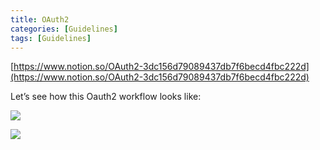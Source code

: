```yaml
---
title: OAuth2
categories: [Guidelines]
tags: [Guidelines]
---
```


[https://www.notion.so/OAuth2-3dc156d79089437db7f6becd4fbc222d](https://www.notion.so/OAuth2-3dc156d79089437db7f6becd4fbc222d)


Let’s see how this Oauth2 workflow looks like:


![](https://prod-files-secure.s3.us-west-2.amazonaws.com/9960fb2a-b75e-4bea-a8f9-b00925db1215/3bce41e0-99e8-4ebd-9701-e2bc9cbb79a2/Untitled.png?X-Amz-Algorithm=AWS4-HMAC-SHA256&X-Amz-Content-Sha256=UNSIGNED-PAYLOAD&X-Amz-Credential=ASIAZI2LB466QLDNKPNM%2F20250630%2Fus-west-2%2Fs3%2Faws4_request&X-Amz-Date=20250630T202546Z&X-Amz-Expires=3600&X-Amz-Security-Token=IQoJb3JpZ2luX2VjEMz%2F%2F%2F%2F%2F%2F%2F%2F%2F%2FwEaCXVzLXdlc3QtMiJHMEUCIQCs1b9aZ%2FsmksO%2B6C2KCJNjNVMHHjeXmSbTnwd%2FT4eirAIgFUC3YPSlRMYd83hs8pxHczOdxVYAsck9Hw%2FJV%2B9q6SoqiAQIxf%2F%2F%2F%2F%2F%2F%2F%2F%2F%2FARAAGgw2Mzc0MjMxODM4MDUiDKgb6O47axGAWz0luSrcA4JIHSVGPydxPVPky1dDz2MkK%2Fk4v%2BCG89obM0JnQHojyn5mSjwRoZ7RupFrhMRCT0tWvJy38dOYvfiZiv015B8hFbPApIMsOt%2B8NdlCn6TZWDFaVlLutrlPLIfC4%2Fdzr2bedWJ3odbswFYyZgpRX%2Fvf%2Bw5hxGSyU5hLCfpu5zv3Ho8PZYU3UVAHb1%2F0VJsUvtjtR6CPKgQGj%2F19utB65U5ZdehGTRbzrzCGZ%2FNkaaNVyDDBltIMrStWgm0%2Bz2GiO2MujwJpTk1qzhugG8orUipezY6TSwo5s1aLI8YAyXqoeRDKhYoHObJn7ZVDnVFdo7DF4tY90htcJ3VBQeKY%2BcExkSCBtMqjSQdgAPzoVW8cd0mR21tKVHIeUnRmEJto4XqcXYzQM6S4ffIoLb5LEGLlSHNaL%2BDSQcsO4QnePhkUE6vNRUeKzdr2VQIBkEnHRuSrvd%2B9dgNBvVEKQulv0XAB5pWbA7BcWmPh4fmz6UaUwdHgDo1urIfD5%2FzjRWt6OlwcqSQVYRcwjhiRagxK3N9pPRQ7uPPKIDsijkZVsCu75kDYVdNNo9KR86JVlqTtjo2572Kf85Cu2GTjoWNOeeGuAYkBJNp9hWA4GqjC%2BX81PhmL%2B0okhdG7nkNkMKbOi8MGOqUBfsE1L5GRXzabAuVVjdHFSioJpyhcabCKjTqr7OCEoiBh6NZSsL%2B9nkTyw8pGDMMmiKeA0C9%2F98ajUkkaA%2FusGLFGAT7%2BPiT6ehKvaPwmJKIGWSQ0ygack60z7wpyzIld72%2BpCBE4A4YAn71CTWYFcNLGfjHPlV%2FF81xU0%2F3F4RmRq0A7SxzJUFUkIf8FrDnSRfLL%2B%2BiaxPulmWvkPTiguXxI4RWB&X-Amz-Signature=16de2d4055a6e234fff75fbb94257230e1729a105597926bc9fd3c7529de8930&X-Amz-SignedHeaders=host&x-amz-checksum-mode=ENABLED&x-id=GetObject)


![](https://prod-files-secure.s3.us-west-2.amazonaws.com/9960fb2a-b75e-4bea-a8f9-b00925db1215/27d32b66-de43-41de-80f7-7edb81d1190f/Untitled.png?X-Amz-Algorithm=AWS4-HMAC-SHA256&X-Amz-Content-Sha256=UNSIGNED-PAYLOAD&X-Amz-Credential=ASIAZI2LB466QLDNKPNM%2F20250630%2Fus-west-2%2Fs3%2Faws4_request&X-Amz-Date=20250630T202546Z&X-Amz-Expires=3600&X-Amz-Security-Token=IQoJb3JpZ2luX2VjEMz%2F%2F%2F%2F%2F%2F%2F%2F%2F%2FwEaCXVzLXdlc3QtMiJHMEUCIQCs1b9aZ%2FsmksO%2B6C2KCJNjNVMHHjeXmSbTnwd%2FT4eirAIgFUC3YPSlRMYd83hs8pxHczOdxVYAsck9Hw%2FJV%2B9q6SoqiAQIxf%2F%2F%2F%2F%2F%2F%2F%2F%2F%2FARAAGgw2Mzc0MjMxODM4MDUiDKgb6O47axGAWz0luSrcA4JIHSVGPydxPVPky1dDz2MkK%2Fk4v%2BCG89obM0JnQHojyn5mSjwRoZ7RupFrhMRCT0tWvJy38dOYvfiZiv015B8hFbPApIMsOt%2B8NdlCn6TZWDFaVlLutrlPLIfC4%2Fdzr2bedWJ3odbswFYyZgpRX%2Fvf%2Bw5hxGSyU5hLCfpu5zv3Ho8PZYU3UVAHb1%2F0VJsUvtjtR6CPKgQGj%2F19utB65U5ZdehGTRbzrzCGZ%2FNkaaNVyDDBltIMrStWgm0%2Bz2GiO2MujwJpTk1qzhugG8orUipezY6TSwo5s1aLI8YAyXqoeRDKhYoHObJn7ZVDnVFdo7DF4tY90htcJ3VBQeKY%2BcExkSCBtMqjSQdgAPzoVW8cd0mR21tKVHIeUnRmEJto4XqcXYzQM6S4ffIoLb5LEGLlSHNaL%2BDSQcsO4QnePhkUE6vNRUeKzdr2VQIBkEnHRuSrvd%2B9dgNBvVEKQulv0XAB5pWbA7BcWmPh4fmz6UaUwdHgDo1urIfD5%2FzjRWt6OlwcqSQVYRcwjhiRagxK3N9pPRQ7uPPKIDsijkZVsCu75kDYVdNNo9KR86JVlqTtjo2572Kf85Cu2GTjoWNOeeGuAYkBJNp9hWA4GqjC%2BX81PhmL%2B0okhdG7nkNkMKbOi8MGOqUBfsE1L5GRXzabAuVVjdHFSioJpyhcabCKjTqr7OCEoiBh6NZSsL%2B9nkTyw8pGDMMmiKeA0C9%2F98ajUkkaA%2FusGLFGAT7%2BPiT6ehKvaPwmJKIGWSQ0ygack60z7wpyzIld72%2BpCBE4A4YAn71CTWYFcNLGfjHPlV%2FF81xU0%2F3F4RmRq0A7SxzJUFUkIf8FrDnSRfLL%2B%2BiaxPulmWvkPTiguXxI4RWB&X-Amz-Signature=e3bf77a579b1cac1ed08ebacca248656e70210867a20b24847d6da56daafdc72&X-Amz-SignedHeaders=host&x-amz-checksum-mode=ENABLED&x-id=GetObject)

